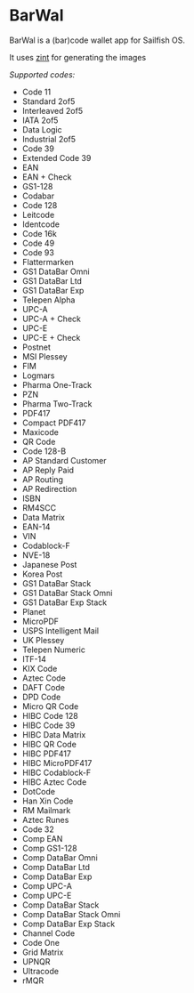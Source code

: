 # BarWal
BarWal is a (bar)code wallet app for Sailfish OS.

It uses [zint](https://openrepos.net/content/ade/zint) for generating the images

*Supported codes:*

- Code 11
- Standard 2of5
- Interleaved 2of5
- IATA 2of5
- Data Logic
- Industrial 2of5
- Code 39
- Extended Code 39
- EAN
- EAN + Check
- GS1-128
- Codabar
- Code 128
- Leitcode
- Identcode
- Code 16k
- Code 49
- Code 93
- Flattermarken
- GS1 DataBar Omni
- GS1 DataBar Ltd
- GS1 DataBar Exp
- Telepen Alpha
- UPC-A
- UPC-A + Check
- UPC-E
- UPC-E + Check
- Postnet
- MSI Plessey
- FIM
- Logmars
- Pharma One-Track
- PZN
- Pharma Two-Track
- PDF417
- Compact PDF417
- Maxicode
- QR Code
- Code 128-B
- AP Standard Customer
- AP Reply Paid
- AP Routing
- AP Redirection
- ISBN
- RM4SCC
- Data Matrix
- EAN-14
- VIN
- Codablock-F
- NVE-18
- Japanese Post
- Korea Post
- GS1 DataBar Stack
- GS1 DataBar Stack Omni
- GS1 DataBar Exp Stack
- Planet
- MicroPDF
- USPS Intelligent Mail
- UK Plessey
- Telepen Numeric
- ITF-14
- KIX Code
- Aztec Code
- DAFT Code
- DPD Code
- Micro QR Code
- HIBC Code 128
- HIBC Code 39
- HIBC Data Matrix
- HIBC QR Code
- HIBC PDF417
- HIBC MicroPDF417
- HIBC Codablock-F
- HIBC Aztec Code
- DotCode
- Han Xin Code
- RM Mailmark
- Aztec Runes
- Code 32
- Comp EAN
- Comp GS1-128
- Comp DataBar Omni
- Comp DataBar Ltd
- Comp DataBar Exp
- Comp UPC-A
- Comp UPC-E
- Comp DataBar Stack
- Comp DataBar Stack Omni
- Comp DataBar Exp Stack
- Channel Code
- Code One
- Grid Matrix
- UPNQR
- Ultracode
- rMQR
